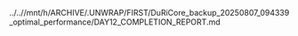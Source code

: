 ../..//mnt/h/ARCHIVE/.UNWRAP/FIRST/DuRiCore_backup_20250807_094339_optimal_performance/DAY12_COMPLETION_REPORT.md
